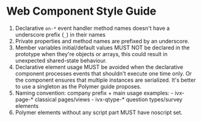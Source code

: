 Web Component Style Guide
===

1) Declarative `on-*` event handler method names doesn't have a underscore prefix (`_`) in their names
2) Private properties and method names are prefixed by an underscore.
3) Member variables initial/default values MUST NOT be declared in the prototype when they're objects or arrays,
   this could result in unexpected shared-state behaviour.
4) Declarative element usage MUST be avoided when the declarative component processes events that shouldn't execute
   one time only. Or the component ensures that multiple instances are serialized. It's better to use a singleton
   as the Polymer guide proposes.
5) Naming convention: company prefix + main usage
    examples:
        - ivx-page-*    classical pages/views
        - ivx-qtype-*   question types/survey elements
6) Polymer elements without any script part MUST have noscript set.